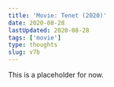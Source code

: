 ```yaml
---
title: 'Movie: Tenet (2020)'
date: 2020-08-28
lastUpdated: 2020-08-28
tags: ['movie']
type: thoughts
slug: v7b
---
```


This is a placeholder for now.
